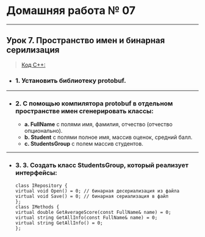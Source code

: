 # Домашняя работа № 07
-------------------------------
## Урок 7. Пространство имен и бинарная серилизация

> [Код С++:](main.cpp)

- ### 1. Установить библиотеку protobuf.
-------------------------------
- ### 2. С помощью компилятора protobuf в отдельном пространстве имен сгенерировать классы:
   - **a. FullName** с полями имя, фамилия, отчество (отчество опционально).</br>
   - **b. Student** с полями полное имя, массив оценок, средний балл.</br>
   - **c. StudentsGroup** с полем массив студентов.</br>
-------------------------------
- ### 3. 3. Создать класс StudentsGroup, который реализует интерфейсы:
    ```
    class IRepository {
    virtual void Open() = 0; // бинарная десериализация из файла 
    virtual void Save() = 0; // бинарная сериализация в файл
    };
    class IMethods {
    virtual double GetAverageScore(const FullName& name) = 0;
    virtual string GetAllInfo(const FullName& name) = 0;
    virtual string GetAllInfo() = 0;
    };
    ```